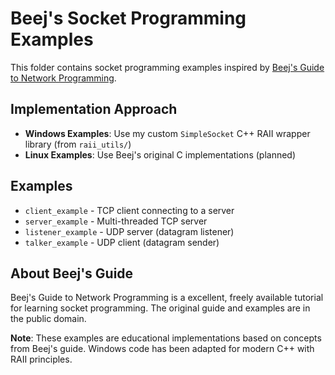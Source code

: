 # Beej's Socket Programming Examples

This folder contains socket programming examples inspired by [Beej's Guide to Network Programming](https://beej.us/guide/bgnet/).

## Implementation Approach

- **Windows Examples**: Use my custom `SimpleSocket` C++ RAII wrapper library (from `raii_utils/`)
- **Linux Examples**: Use Beej's original C implementations (planned)

## Examples

- `client_example` - TCP client connecting to a server
- `server_example` - Multi-threaded TCP server
- `listener_example` - UDP server (datagram listener)
- `talker_example` - UDP client (datagram sender)

## About Beej's Guide

Beej's Guide to Network Programming is a excellent, freely available tutorial for learning socket programming. The original guide and examples are in the public domain.

**Note**: These examples are educational implementations based on concepts from Beej's guide. Windows code has been adapted for modern C++ with RAII principles.